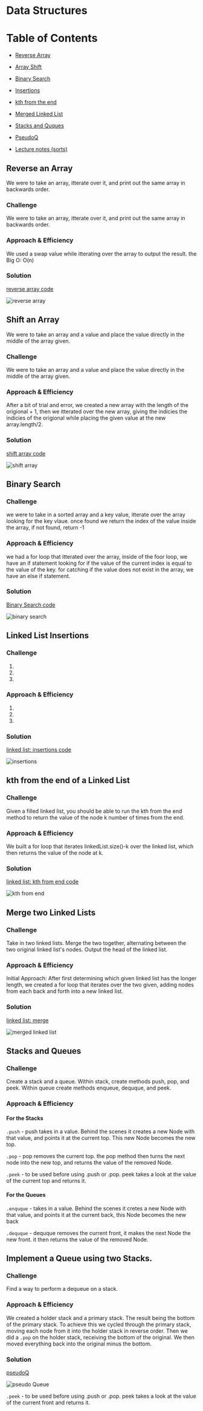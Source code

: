 # Data Structures

# Table of Contents
* [Reverse Array](#Reverse)

* [Array Shift](#Shift)

* [Binary Search](#search)

* [Insertions](#insertions)

* [kth from the end](#kth)

* [Merged Linked List](#merged)

* [Stacks and Quques](#sandq)

* [PseudoQ](#PseudoQ)

* [Lecture notes (sorts)](challenges/README.md)



## Reverse an Array
<a name="Reverse"></a>
We were to take an array, itterate over it, and print out the same array in backwards order.

### Challenge
We were to take an array, itterate over it, and print out the same array in backwards order.


### Approach & Efficiency
<!-- What approach did you take? Why? What is the Big O space/time for this approach? -->
We used a swap value while itterating over the array to output the result.
the Big O: O(n)

### Solution
[reverse array code](../src/main/java/Array_reverse)

![reverse array](assests/arrayReverse.jpg)

## Shift an Array
<a name="Shift"></a>
We were to take an array and a value and place the value directly in the middle of the array given.


### Challenge
We were to take an array and a value and place the value directly in the middle of the array given.


### Approach & Efficiency
<!-- What approach did you take? Why? What is the Big O space/time for this approach? -->
After a bit of trial and error, we created a new array with the length of the origional + 1, then we itterated over the new array, giving the indicies the indicies of the origional while placing the given value at the new array.length/2. 


### Solution
[shift array code](../src/main/java/Array_shift)

![shift array](assests/arrayShift.jpg)

## Binary Search
<a name="search"></a>

### Challenge
we were to take in a sorted array and a key value, itterate over the array looking for the key vlaue. once found we return the index of the value inside the array, if not found, return -1


### Approach & Efficiency
<!-- What approach did you take? Why? What is the Big O space/time for this approach? -->
we had a for loop that itterated over the array, inside of the foor loop, we have an if statement looking for if the value of the current index is equal to the value of the key. for catching if the value does not exist in the array, we have an else if statement.


### Solution
[Binary Search code](src/main/java/Array_reverse)

![binary search](assests/binarySearch.jpg)

## Linked List Insertions
<a name="insertions"></a>

### Challenge
1. 
2. 
3. 



### Approach & Efficiency
<!-- What approach did you take? Why? What is the Big O space/time for this approach? -->
1. 
2. 
3. 



### Solution
[linked list: insertions code](src/main/java/)

![insertions](assests/insertions.jpg)

## kth from the end of a Linked List
<a name="kth"></a>

### Challenge
Given a filled linked list, you should be able to run the kth from the end method to return the value of the node k number of times from the end.

### Approach & Efficiency
<!-- What approach did you take? Why? What is the Big O space/time for this approach? -->
We built a for loop that iterates linkedList.size()-k over the linked list, which then returns the value of the node at k.

### Solution
[linked list: kth from end code]()

![kth from end](assests/kth.jpg)


## Merge two Linked Lists
<a name="merged"></a>

### Challenge
Take in two linked lists. Merge the two together, alternating between the two original linked list's nodes. Output the head of the linked list.

### Approach & Efficiency
<!-- What approach did you take? Why? What is the Big O space/time for this approach? -->
Initial Approach: After first determining which given linked list has the longer length, we created a for loop that iterates over the two given, adding nodes from each back and forth into a new linked list. 

### Solution
[linked list: merge]()

![merged linked list](assests/merged.jpg)



## Stacks and Queues
<a name="sandq"></a>

### Challenge
<!-- Description of the challenge -->
Create a stack and a queue. Within stack, create methods push, pop, and peek. Within queue create methods enqueue, dequque, and peek.

### Approach & Efficiency
<!-- What approach did you take? Why? What is the Big O space/time for this approach? -->
#### For the Stacks
`.push` - push takes in a value. Behind the scenes it creates a new Node with that value, and points it at the current top. This new Node becomes the new top.

`.pop` - pop removes the current top. the pop method then turns the next node into the new top, and returns the value of the removed Node.

`.peek` - to be used before using .push or .pop. peek takes a look at the value of the current top and returns it.

#### For the Queues

`.enquque` - takes in a value. Behind the scenes it cretes a new Node with that value, and points it at the current back, this Node becomes the new back

`.dequque` - dequque removes the current front, it makes the next Node the new front. it then returns the value of the removed Node.

## Implement a Queue using two Stacks.
<a name="PseudoQ"><a/>
### Challenge
<!-- Description of the challenge -->
Find a way to perform a dequeue on a stack.

### Approach & Efficiency
<!-- What approach did you take? Why? What is the Big O space/time for this approach? -->
We created a holder stack and a primary stack. The result being the bottom of the primary stack. To achieve this we cycled through the primary stack, moving each node from it into the holder stack in reverse order. Then we did a `.pop` on the holder stack, receiving the bottom of the original. We then moved everything back into the original minus the bottom.

### Solution
[pseudoQ](data-structures/src/main/java/stacksAndQueues/PseudoQueue.java)

![pseudo Queue](assests/pseudoQueue.jpg)


`.peek` - to be used before using .push or .pop. peek takes a look at the value of the current front and returns it.
